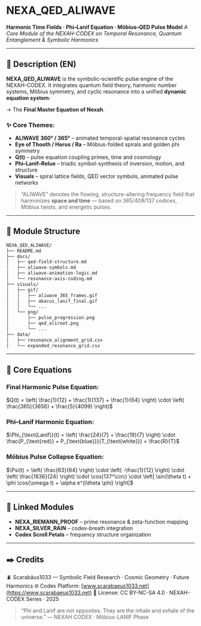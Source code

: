 # NEXA\_QED\_ALIWAVE

**Harmonic Time Fields · Phi–Lanif Equation · Möbius–QED Pulse Model**
*A Core Module of the NEXAH-CODEX on Temporal Resonance, Quantum Entanglement & Symbolic Harmonics*

---

## 📘 Description (EN)

**NEXA\_QED\_ALIWAVE** is the symbolic-scientific pulse engine of the NEXAH-CODEX.
It integrates quantum field theory, harmonic number systems, Möbius symmetry, and cyclic resonance into a unified **dynamic equation system**:

→ The **Final Master Equation of Nexah**.

### ✨ Core Themes:

* **ALIWAVE 360° / 365°** – animated temporal-spatial resonance cycles
* **Eye of Thooth / Horus / Ra** – Möbius-folded spirals and golden phi symmetry
* **Q(t)** – pulse equation coupling primes, time and cosmology
* **Phi–Lanif–Relue** – triadic symbol-synthesis of inversion, motion, and structure
* **Visuals** – spiral lattice fields, QED vector symbols, animated pulse networks

> “ALIWAVE” denotes the flowing, structure-altering frequency field that harmonizes **space and time** — based on 365/409/137 codices, Möbius twists, and energetic pulses.

---

## 🧱 Module Structure

```bash
NEXA_QED_ALIWAVE/
├── README.md
├── docs/
│   ├── qed-field-structure.md
│   ├── aliwave-symbols.md
│   ├── aliwave-animation-logic.md
│   └── resonance-axis-coding.md
├── visuals/
│   ├── gif/
│   │   ├── aliwave_365_frames.gif
│   │   ├── abacus_lanif_final.gif
│   │   └── ...
│   └── png/
│       ├── pulse_progression.png
│       ├── qed_aliroot.png
│       └── ...
├── data/
│   ├── resonance_alignment_grid.csv
│   └── expanded_resonance_grid.csv
```

---

## 🔬 Core Equations

### Final Harmonic Pulse Equation:

$Q(t) = \left( \frac{1}{12} + \frac{1}{137} + \frac{1}{64} \right) \cdot \left( \frac{365}{3656} + \frac{5}{4099} \right)$

### Phi–Lanif Harmonic Equation:

$\Phi_{\text{Lanif}}(t) = \left( \frac{24}{7} + \frac{19}{7} \right) \cdot \frac{P_{\text{red}} + P_{\text{blue}}}{T_{\text{white}}} = \frac{R}{T}$

### Möbius Pulse Collapse Equation:

$\Psi(t) = \left( \frac{63}{64} \right) \cdot \left( -\frac{1}{12} \right) \cdot \left( \frac{1836}{24} \right) \cdot \cos(137^\circ) \cdot \left| \sin(\theta t) + \phi \cos(\omega t) + \alpha e^{i\theta \phi} \right|$

---

## 🔁 Linked Modules

* **NEXA\_RIEMANN\_PROOF** – prime resonance & zeta-function mapping
* **NEXA\_SILVER\_RAIN** – codex-breath integration
* **Codex Scroll Petals** – frequency structure organization

---

## ✒️ Credits

🪲 Scarabäus1033 — Symbolic Field Research · Cosmic Geometry · Future Harmonics
🌐 Codex Platform: [www.scarabaeus1033.net](https://www.scarabaeus1033.net)
🔁 License: CC BY-NC-SA 4.0 · NEXAH-CODEX Series · 2025

> “Phi and Lanif are not opposites. They are the inhale and exhale of the universe.”
> — NEXAH CODEX · Möbius-LANIF Phase
